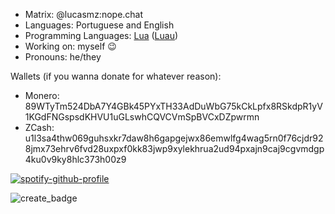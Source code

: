 * Matrix: @lucasmz:nope.chat
* Languages: Portuguese and English
* Programming Languages: [Lua](https://lua.org) ([Luau](https://luau-lang.org))
* Working on: myself 😉
* Pronouns: he/they

Wallets (if you wanna donate for whatever reason):
* Monero: 89WTyTm524DbA7Y4GBk45PYxTH33AdDuWbG75kCkLpfx8RSkdpR1yV1KGdFNGspsdKHVU1uGLswhCQVCVmSpBVCxDZpwrmn
* ZCash: u1l3sa4thw069guhsxkr7daw8h6gapgejwx86emwlfg4wag5rn0f76cjdr928jmx73ehrv6fvd28uxpxf0kk83jwp9xylekhrua2ud94pxajn9caj9cgvmdgp4ku0v9ky8hlc373h00z9


[![spotify-github-profile](https://spotify-github-profile.vercel.app/api/view?uid=3v449t2mppijk3thpzc4xuhhb&cover_image=true&theme=natemoo-re&show_offline=true&bar_color=53b14f&bar_color_cover=true)](https://github.com/kittinan/spotify-github-profile)

![create_badge](https://github.com/LucasMZReal/LucasMZReal/assets/55422065/104edda7-56dc-4880-8007-1647779b4ae2)
